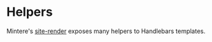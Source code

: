 # Helpers

Mintere's [site-render](https://github.com/mintere/sites-renderer) exposes many helpers to Handlebars templates.

